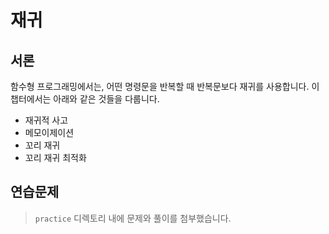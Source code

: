 # 재귀

## 서론

함수형 프로그래밍에서는, 어떤 명령문을 반복할 때 반복문보다 재귀를 사용합니다. 이 챕터에서는 아래와 같은 것들을 다룹니다.

- 재귀적 사고
- 메모이제이션
- 꼬리 재귀
- 꼬리 재귀 최적화


## 연습문제

> `practice` 디렉토리 내에 문제와 풀이를 첨부했습니다.
